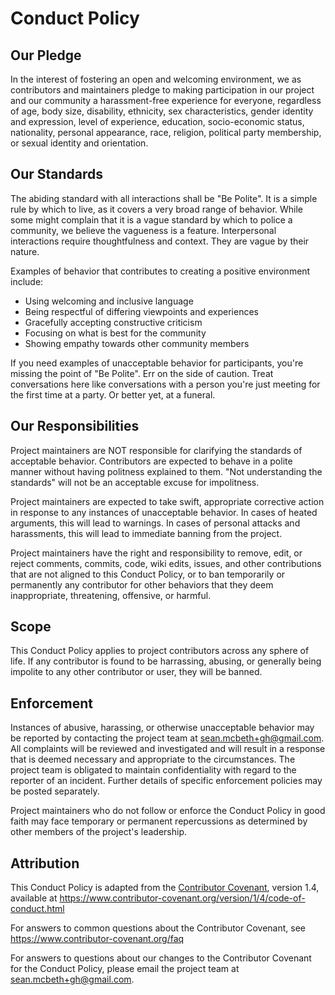 # Conduct Policy

## Our Pledge

In the interest of fostering an open and welcoming environment, we as
contributors and maintainers pledge to making participation in our project and
our community a harassment-free experience for everyone, regardless of age, body
size, disability, ethnicity, sex characteristics, gender identity and expression,
level of experience, education, socio-economic status, nationality, personal
appearance, race, religion, political party membership, or sexual identity and orientation.

## Our Standards

The abiding standard with all interactions shall be "Be Polite". It is a simple
rule by which to live, as it covers a very broad range of behavior. While some
might complain that it is a vague standard by which to police a community,
we believe the vagueness is a feature. Interpersonal interactions require thoughtfulness
and context. They are vague by their nature.

Examples of behavior that contributes to creating a positive environment
include:

* Using welcoming and inclusive language
* Being respectful of differing viewpoints and experiences
* Gracefully accepting constructive criticism
* Focusing on what is best for the community
* Showing empathy towards other community members

If you need examples of unacceptable behavior for participants, you're
missing the point of "Be Polite". Err on the side of caution. Treat conversations
here like conversations with a person you're just meeting for the first time at
a party. Or better yet, at a funeral.

## Our Responsibilities

Project maintainers are NOT responsible for clarifying the standards of acceptable
behavior. Contributors are expected to behave in a polite manner without having
politness explained to them. "Not understanding the standards" will not be an
acceptable excuse for impolitness. 

Project maintainers are expected to take swift, appropriate corrective action in
response to any instances of unacceptable behavior. In cases of heated arguments,
this will lead to warnings. In cases of personal attacks and harassments, this will
lead to immediate banning from the project.

Project maintainers have the right and responsibility to remove, edit, or
reject comments, commits, code, wiki edits, issues, and other contributions
that are not aligned to this Conduct Policy, or to ban temporarily or
permanently any contributor for other behaviors that they deem inappropriate,
threatening, offensive, or harmful.

## Scope

This Conduct Policy applies to project contributors across any sphere of life. 
If any contributor is found to be harrassing, abusing, or generally being impolite 
to any other contributor or user, they will be banned.

## Enforcement

Instances of abusive, harassing, or otherwise unacceptable behavior may be
reported by contacting the project team at sean.mcbeth+gh@gmail.com. All
complaints will be reviewed and investigated and will result in a response that
is deemed necessary and appropriate to the circumstances. The project team is
obligated to maintain confidentiality with regard to the reporter of an incident.
Further details of specific enforcement policies may be posted separately.

Project maintainers who do not follow or enforce the Conduct Policy in good
faith may face temporary or permanent repercussions as determined by other
members of the project's leadership.

## Attribution

This Conduct Policy is adapted from the [Contributor Covenant][homepage], version 1.4,
available at https://www.contributor-covenant.org/version/1/4/code-of-conduct.html

[homepage]: https://www.contributor-covenant.org

For answers to common questions about the Contributor Covenant, see
https://www.contributor-covenant.org/faq

For answers to questions about our changes to the Contributor Covenant for
the Conduct Policy, please email the project team at sean.mcbeth+gh@gmail.com.
